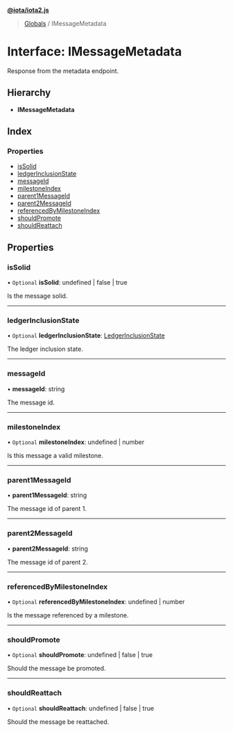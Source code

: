 **[@iota/iota2.js](../README.md)**

> [Globals](../README.md) / IMessageMetadata

# Interface: IMessageMetadata

Response from the metadata endpoint.

## Hierarchy

* **IMessageMetadata**

## Index

### Properties

* [isSolid](imessagemetadata.md#issolid)
* [ledgerInclusionState](imessagemetadata.md#ledgerinclusionstate)
* [messageId](imessagemetadata.md#messageid)
* [milestoneIndex](imessagemetadata.md#milestoneindex)
* [parent1MessageId](imessagemetadata.md#parent1messageid)
* [parent2MessageId](imessagemetadata.md#parent2messageid)
* [referencedByMilestoneIndex](imessagemetadata.md#referencedbymilestoneindex)
* [shouldPromote](imessagemetadata.md#shouldpromote)
* [shouldReattach](imessagemetadata.md#shouldreattach)

## Properties

### isSolid

• `Optional` **isSolid**: undefined \| false \| true

Is the message solid.

___

### ledgerInclusionState

• `Optional` **ledgerInclusionState**: [LedgerInclusionState](../README.md#ledgerinclusionstate)

The ledger inclusion state.

___

### messageId

•  **messageId**: string

The message id.

___

### milestoneIndex

• `Optional` **milestoneIndex**: undefined \| number

Is this message a valid milestone.

___

### parent1MessageId

•  **parent1MessageId**: string

The message id of parent 1.

___

### parent2MessageId

•  **parent2MessageId**: string

The message id of parent 2.

___

### referencedByMilestoneIndex

• `Optional` **referencedByMilestoneIndex**: undefined \| number

Is the message referenced by a milestone.

___

### shouldPromote

• `Optional` **shouldPromote**: undefined \| false \| true

Should the message be promoted.

___

### shouldReattach

• `Optional` **shouldReattach**: undefined \| false \| true

Should the message be reattached.
